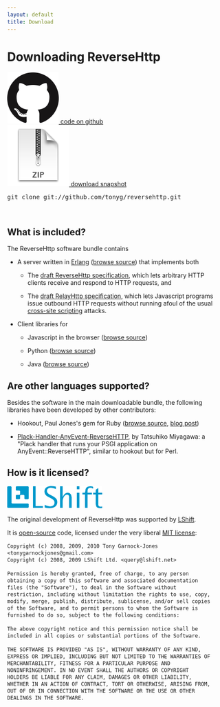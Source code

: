 ```yaml
---
layout: default
title: Download
---
```

# Downloading ReverseHttp

<div class="downloadboxcontainer">
<div class="downloadbox">
<a href="https://github.com/tonyg/reversehttp">
<img src="GitHub-Mark-120px-plus.png">
code on github
</a>
</div>
<div class="downloadbox">
<a href="https://github.com/tonyg/reversehttp/zipball/master">
<img src="zip.png">
download snapshot
</a>
</div>
</div>

<div class="center downloadtext">
<pre>git clone git://github.com/tonyg/reversehttp.git</pre>
</div>

&nbsp;

## What is included?

The ReverseHttp software bundle contains

 - A server written in [Erlang](http://www.erlang.org/) ([browse
   source](http://github.com/tonyg/reversehttp/blob/master/src/reflect_request_queue.erl))
   that implements both

   - The [draft ReverseHttp specification][revspec], which lets
     arbitrary HTTP clients receive and respond to HTTP requests, and

   - The [draft RelayHttp specification][relayspec], which lets
     Javascript programs issue outbound HTTP requests without running
     afoul of the usual [cross-site scripting][XSS] attacks.

 - Client libraries for

    - Javascript in the browser
      ([browse source](http://github.com/tonyg/reversehttp/blob/master/priv/www/httpd.js))

    - Python
      ([browse source](http://github.com/tonyg/reversehttp/blob/master/priv/python/reversehttp.py))

    - Java
      ([browse source](http://github.com/tonyg/reversehttp/tree/master/priv/java/src/main/java/net/reversehttp))

## Are other languages supported?

Besides the software in the main downloadable bundle, the following
libraries have been developed by other contributors:

 - Hookout, Paul Jones's gem for Ruby ([browse
   source](http://github.com/paulj/hookout), [blog
   post](http://www.lshift.net/blog/2009/07/21/webhooks-behind-the-firewall-with-reverse-http))

 - [Plack-Handler-AnyEvent-ReverseHTTP](https://github.com/miyagawa/Plack-Handler-AnyEvent-ReverseHTTP),
   by Tatsuhiko Miyagawa: a "Plack handler that runs your PSGI
   application on AnyEvent::ReverseHTTP", similar to hookout but for
   Perl.

## How is it licensed?

<div class="imagecenter"><a href="http://www.lshift.net/"><img border="0" width="221" height="52" src="lshiftLogo50.png" alt="LShift Logo"></a></div>

The original development of ReverseHttp was supported by
[LShift](http://www.lshift.net/).

It is [open-source](http://www.opensource.org/) code,
licensed under the very liberal [MIT license](http://www.opensource.org/licenses/mit-license.php):

    Copyright (c) 2008, 2009, 2010 Tony Garnock-Jones <tonygarnockjones@gmail.com>
    Copyright (c) 2008, 2009 LShift Ltd. <query@lshift.net>

    Permission is hereby granted, free of charge, to any person
    obtaining a copy of this software and associated documentation
    files (the "Software"), to deal in the Software without
    restriction, including without limitation the rights to use, copy,
    modify, merge, publish, distribute, sublicense, and/or sell copies
    of the Software, and to permit persons to whom the Software is
    furnished to do so, subject to the following conditions:

    The above copyright notice and this permission notice shall be
    included in all copies or substantial portions of the Software.

    THE SOFTWARE IS PROVIDED "AS IS", WITHOUT WARRANTY OF ANY KIND,
    EXPRESS OR IMPLIED, INCLUDING BUT NOT LIMITED TO THE WARRANTIES OF
    MERCHANTABILITY, FITNESS FOR A PARTICULAR PURPOSE AND
    NONINFRINGEMENT. IN NO EVENT SHALL THE AUTHORS OR COPYRIGHT
    HOLDERS BE LIABLE FOR ANY CLAIM, DAMAGES OR OTHER LIABILITY,
    WHETHER IN AN ACTION OF CONTRACT, TORT OR OTHERWISE, ARISING FROM,
    OUT OF OR IN CONNECTION WITH THE SOFTWARE OR THE USE OR OTHER
    DEALINGS IN THE SOFTWARE.

  [revspec]: reverse-http-spec.html
  [relayspec]: relay-http-spec.html
  [XSS]: http://en.wikipedia.org/wiki/Cross-site_scripting
